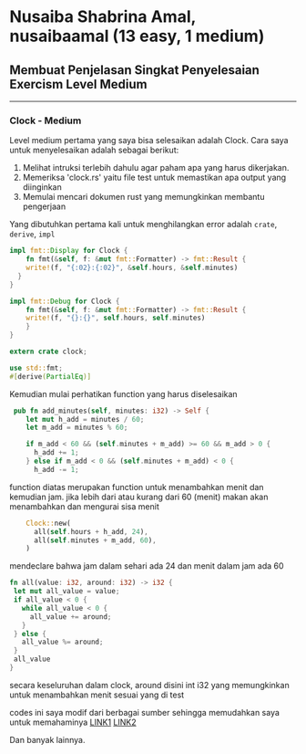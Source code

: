 # Nusaiba Shabrina Amal, nusaibaamal (13 easy, 1 medium)

## Membuat Penjelasan Singkat Penyelesaian Exercism Level Medium

---

### Clock - Medium
Level medium pertama yang saya bisa selesaikan adalah Clock.
Cara saya untuk menyelesaikan adalah sebagai berikut:
1. Melihat intruksi terlebih dahulu agar paham apa yang harus dikerjakan.
2. Memeriksa 'clock.rs' yaitu file test untuk memastikan apa output yang diinginkan
3. Memulai mencari dokumen rust yang memungkinkan membantu pengerjaan
  
Yang dibutuhkan pertama kali untuk menghilangkan error adalah `crate`, `derive`, `impl`
```rust
impl fmt::Display for Clock {
    fn fmt(&self, f: &mut fmt::Formatter) -> fmt::Result {
    write!(f, "{:02}:{:02}", &self.hours, &self.minutes)
  }
}

impl fmt::Debug for Clock {
    fn fmt(&self, f: &mut fmt::Formatter) -> fmt::Result {
    write!(f, "{}:{}", self.hours, self.minutes)
    }
}
```
```rust
extern crate clock;
```
```rust
use std::fmt;
#[derive(PartialEq)]
```
Kemudian mulai perhatikan function yang harus diselesaikan
```rust
 pub fn add_minutes(self, minutes: i32) -> Self {
    let mut h_add = minutes / 60;
    let m_add = minutes % 60;

    if m_add < 60 && (self.minutes + m_add) >= 60 && m_add > 0 {
      h_add += 1;
    } else if m_add < 0 && (self.minutes + m_add) < 0 {
      h_add -= 1;


```
function diatas merupakan function untuk menambahkan menit dan kemudian jam.
jika lebih dari atau kurang dari 60 (menit) makan akan menambahkan dan mengurai sisa menit

```rust
    Clock::new(
      all(self.hours + h_add, 24),
      all(self.minutes + m_add, 60),
    )
 ```
 mendeclare bahwa jam dalam sehari ada 24 dan menit dalam jam ada 60
 
 ```rust
 fn all(value: i32, around: i32) -> i32 {
  let mut all_value = value;
  if all_value < 0 {
    while all_value < 0 {
      all_value += around;
    }
  } else {
    all_value %= around;
  }
  all_value
}
```
secara keseluruhan dalam clock, around disini int i32 yang memungkinkan untuk menambahkan menit sesuai yang di test

codes ini saya modif dari berbagai sumber sehingga memudahkan saya untuk memahaminya
[LINK1](https://doc.rust-lang.org/std/fmt/index.html)
[LINK2](https://doc.rust-lang.org/book/ch05-01-defining-structs.html?highlight=struct#defining-and-instantiating-structs)

Dan banyak lainnya.
